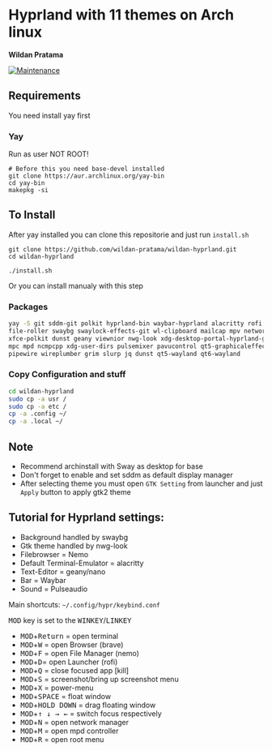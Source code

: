 # Hyprland with 11 themes on Arch linux

**Wildan Pratama**

[![Maintenance](https://img.shields.io/maintenance/yes/2022.svg)]()

## Requirements
You need install yay first

### Yay

Run as user NOT ROOT!

```
# Before this you need base-devel installed
git clone https://aur.archlinux.org/yay-bin
cd yay-bin
makepkg -si
```

## To Install
After yay installed you can clone this repositorie and just run `install.sh`

    git clone https://github.com/wildan-pratama/wildan-hyprland.git
    cd wildan-hyprland

    ./install.sh


Or you can install manualy with this step

### Packages

``` bash
yay -S git sddm-git polkit hyprland-bin waybar-hyprland alacritty rofi nemo gvfs-mtp swayidle \
file-roller swaybg swaylock-effects-git wl-clipboard mailcap mpv networkmanager-dmenu-git \
xfce-polkit dunst geany viewnior nwg-look xdg-desktop-portal-hyprland-git qt5-svg inetutils \
mpc mpd ncmpcpp xdg-user-dirs pulsemixer pavucontrol qt5-graphicaleffects qt5-quickcontrols2 \
pipewire wireplumber grim slurp jq dunst qt5-wayland qt6-wayland
```

### Copy Configuration and stuff

``` bash
cd wildan-hyprland
sudo cp -a usr /
sudo cp -a etc /
cp -a .config ~/
cp -a .local ~/
```

## Note
- Recommend archinstall with Sway as desktop for base
- Don't forget to enable and set sddm as default display manager
- After selecting theme you must open `GTK Setting` from launcher and just `Apply` button to apply gtk2 theme

## Tutorial for Hyprland settings:

 - Background handled by swaybg
 - Gtk theme handled by nwg-look
 - Filebrowser = Nemo
 - Default Terminal-Emulator = alacritty
 - Text-Editor = geany/nano
 - Bar = Waybar
 - Sound = Pulseaudio

Main shortcuts: `~/.config/hypr/keybind.conf`


<kbd>MOD</kbd> key is set to the <kbd>WINKEY</kbd>/<kbd>LINKEY</kbd>

 - <kbd>MOD</kbd>+<kbd>Return</kbd> = open terminal
 - <kbd>MOD</kbd>+<kbd>W</kbd> = open Browser (brave)
 - <kbd>MOD</kbd>+<kbd>F</kbd> = open File Manager (nemo)
 - <kbd>MOD</kbd>+<kbd>D</kbd>= open Launcher (rofi)
 - <kbd>MOD</kbd>+<kbd>Q</kbd> = close focused app [kill]
 - <kbd>MOD</kbd>+<kbd>S</kbd> = screenshot/bring up screenshot menu
 - <kbd>MOD</kbd>+<kbd>X</kbd> = power-menu
 - <kbd>MOD</kbd>+<kbd>SPACE</kbd>  = float window
 - <kbd>MOD</kbd>+<kbd>HOLD DOWN</kbd> = drag floating window
 - <kbd>MOD</kbd>+<kbd>↑ ↓ → ←</kbd>  = switch focus respectively 
 - <kbd>MOD</kbd>+<kbd>N</kbd> = open network manager
 - <kbd>MOD</kbd>+<kbd>M</kbd> = open mpd controller
 - <kbd>MOD</kbd>+<kbd>R</kbd> = open root menu
 

